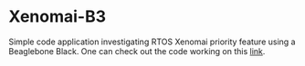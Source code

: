 # Xenomai-B3

Simple code application investigating RTOS Xenomai priority feature using a Beaglebone Black. One can check out the code working on this [link](https://drive.google.com/file/d/15LFacBwIbM_YvrbwnFxSK0NIBnCbDwN9/view?usp=sharing).
